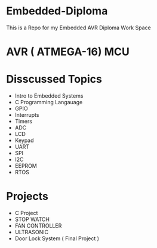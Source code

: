 # Embedded-Diploma
This is a Repo for my Embedded AVR Diploma Work Space

# AVR ( ATMEGA-16) MCU

# Disscussed Topics
- Intro to Embedded Systems
- C Programming Langauage
- GPIO
- Interrupts
- Timers
- ADC
- LCD
- Keypad
- UART
- SPI
- I2C
- EEPROM
- RTOS

# Projects
- C Project
- STOP WATCH
- FAN CONTROLLER
- ULTRASONIC
- Door Lock System ( Final Project )
